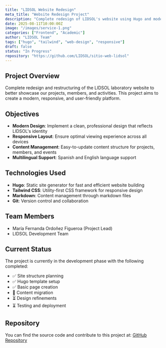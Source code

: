 ```yaml
---
title: "LIDSOL Website Redesign"
meta_title: "Website Redesign Project"
description: "Complete redesign of LIDSOL's website using Hugo and modern web technologies"
date: 2025-08-11T10:00:00Z
image: "/images/service-1.png"
categories: ["Frontend", "Academic"]
author: "LIDSOL Team"
tags: ["hugo", "tailwind", "web-design", "responsive"]
draft: false
status: "In Progress"
repository: "https://github.com/LIDSOL/sitio-web-lidsol"
---
```


## Project Overview

Complete redesign and restructuring of the LIDSOL laboratory website to better showcase our projects, members, and activities. This project aims to create a modern, responsive, and user-friendly platform.

## Objectives

- **Modern Design**: Implement a clean, professional design that reflects LIDSOL's identity
- **Responsive Layout**: Ensure optimal viewing experience across all devices
- **Content Management**: Easy-to-update content structure for projects, members, and events
- **Multilingual Support**: Spanish and English language support

## Technologies Used

- **Hugo**: Static site generator for fast and efficient website building
- **Tailwind CSS**: Utility-first CSS framework for responsive design
- **Markdown**: Content management through markdown files
- **Git**: Version control and collaboration

## Team Members

- María Fernanda Ordoñez Figueroa (Project Lead)
- LIDSOL Development Team

## Current Status

The project is currently in the development phase with the following completed:

- ✅ Site structure planning
- ✅ Hugo template setup
- ✅ Basic page creation
- 🔄 Content migration
- ⏳ Design refinements
- ⏳ Testing and deployment

## Repository

You can find the source code and contribute to this project at: [GitHub Repository](https://github.com/LIDSOL/sitio-web-lidsol)
